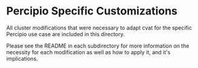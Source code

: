 # Percipio Specific Customizations

All cluster modifications that were necessary to adapt cvat for the specific Percipio use case are included in this directory.

Please see the README in each subdirectory for more information on the necessity for each modification as well as how to apply it, and it's implications.